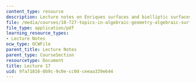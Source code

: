 ```yaml
---
content_type: resource
description: Lecture notes on Enriques surfaces and bielliptic surfaces.
file: /media/courses/18-727-topics-in-algebraic-geometry-algebraic-surfaces-spring-2008/9fa718160b9c9c0ecc0dceeaa339e644_lect17.pdf
file_type: application/pdf
learning_resource_types:
- Lecture Notes
ocw_type: OCWFile
parent_title: Lecture Notes
parent_type: CourseSection
resourcetype: Document
title: Lecture 17
uid: 9fa71816-0b9c-9c0e-cc0d-ceeaa339e644
---
```


